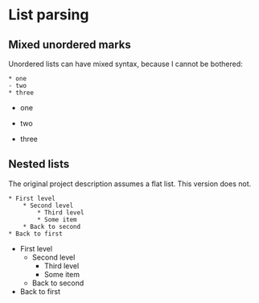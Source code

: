 # List parsing

## Mixed unordered marks

Unordered lists can have mixed syntax, because I cannot be bothered:

```
* one
- two
* three
```

* one
- two
* three

## Nested lists

The original project description assumes a flat list. This version does not.

```
* First level
    * Second level
        * Third level
        * Some item
    * Back to second
* Back to first
```

* First level
    * Second level
        * Third level
        * Some item
    * Back to second
* Back to first
